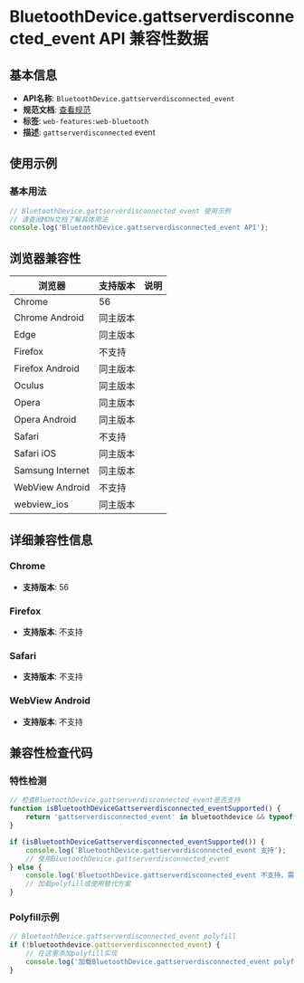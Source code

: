 # BluetoothDevice.gattserverdisconnected_event API 兼容性数据

## 基本信息

- **API名称**: `BluetoothDevice.gattserverdisconnected_event`
- **规范文档**: [查看规范](https://webbluetoothcg.github.io/web-bluetooth/#dom-bluetoothdeviceeventhandlers-ongattserverdisconnected)
- **标签**: `web-features:web-bluetooth`
- **描述**: `gattserverdisconnected` event

## 使用示例

### 基本用法

```javascript
// BluetoothDevice.gattserverdisconnected_event 使用示例
// 请查阅MDN文档了解具体用法
console.log('BluetoothDevice.gattserverdisconnected_event API');
```

## 浏览器兼容性

| 浏览器 | 支持版本 | 说明 |
|--------|----------|------|
| Chrome | 56 |  |
| Chrome Android | 同主版本 |  |
| Edge | 同主版本 |  |
| Firefox | 不支持 |  |
| Firefox Android | 同主版本 |  |
| Oculus | 同主版本 |  |
| Opera | 同主版本 |  |
| Opera Android | 同主版本 |  |
| Safari | 不支持 |  |
| Safari iOS | 同主版本 |  |
| Samsung Internet | 同主版本 |  |
| WebView Android | 不支持 |  |
| webview_ios | 同主版本 |  |

## 详细兼容性信息

### Chrome

- **支持版本**: 56

### Firefox

- **支持版本**: 不支持

### Safari

- **支持版本**: 不支持

### WebView Android

- **支持版本**: 不支持

## 兼容性检查代码

### 特性检测

```javascript
// 检查BluetoothDevice.gattserverdisconnected_event是否支持
function isBluetoothDeviceGattserverdisconnected_eventSupported() {
    return 'gattserverdisconnected_event' in bluetoothdevice && typeof bluetoothdevice.gattserverdisconnected_event === 'function';
}

if (isBluetoothDeviceGattserverdisconnected_eventSupported()) {
    console.log('BluetoothDevice.gattserverdisconnected_event 支持');
    // 使用BluetoothDevice.gattserverdisconnected_event
} else {
    console.log('BluetoothDevice.gattserverdisconnected_event 不支持，需要polyfill');
    // 加载polyfill或使用替代方案
}
```

### Polyfill示例

```javascript
// BluetoothDevice.gattserverdisconnected_event polyfill
if (!bluetoothdevice.gattserverdisconnected_event) {
    // 在这里添加polyfill实现
    console.log('加载BluetoothDevice.gattserverdisconnected_event polyfill');
}
```

